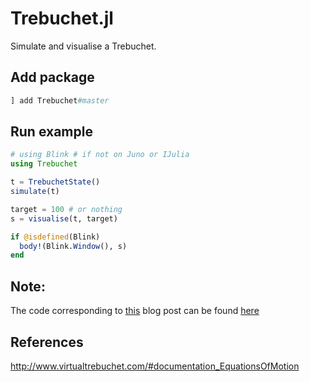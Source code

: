 # Trebuchet.jl

Simulate and visualise a Trebuchet.

## Add package
```julia
] add Trebuchet#master
```

## Run example
```julia
# using Blink # if not on Juno or IJulia
using Trebuchet

t = TrebuchetState()
simulate(t)

target = 100 # or nothing
s = visualise(t, target)

if @isdefined(Blink)
  body!(Blink.Window(), s)
end

```

## Note:
The code corresponding to [this](https://fluxml.ai/2019/03/05/dp-vs-rl.html) blog post can be found [here](https://github.com/FluxML/model-zoo/blob/master/contrib/games/differentiable-programming/trebuchet/DiffRL.jl)

## References
http://www.virtualtrebuchet.com/#documentation_EquationsOfMotion
